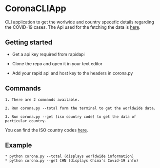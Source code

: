 # CoronaCLIApp
CLI application to get the worlwide and country specefic details regarding the COVID-19 cases. The Api used for the fetching the data is [here](https://rapidapi.com/axisbits-axisbits-default/api/covid-19-statistics/details).


## Getting started

* Get a api key required from rapidapi

* Clone the repo and open it in your text editor

* Add your rapid api and host key to the headers in corona.py


## Commands
```
1. There are 2 commands available.

2. Run corona.py --total form the terminal to get the worldwide data.

3. Run corona.py --get [iso country code] to get the data of particular country.

```

You can find the ISO country codes [here](https://en.wikipedia.org/wiki/List_of_ISO_3166_country_codes).

## Example

```
* python corona.py --total (displays worldwide information)
* python corona.py --get CHN (displays China's Covid-19 info)

```
